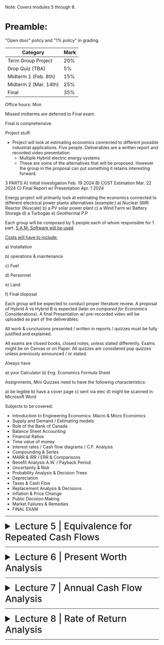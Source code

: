Note: Covers modules 5 through 8.

# Preamble:

"Open door" policy and "1% policy" in grading.

| Category                     | Mark   |
|------------------------------|--------|
| Term Group Project           | 20%    |
| Drop Quiz (TBA)              | 5%     |
| Midterm 1 (Feb. 8th)         | 15%    |
| Midterm 2 (Mar. 14th)        | 25%    |
| Final                        | 35%    |

Office hours: Mon

Missed midterms are deferred to Final exam.

Final is comprehensive

Project stuff:

- Project will look at estimating economics connected to different possible industrial applications. Five people. Deliverables are a written report and recorded video presentation.
  - Multiple Hybrid electric energy systems
  - These are some of the alternatives that will be proposed. However the group in the proposal can put something it retains interesting forward.
 
3 PARTS
A) Initial Investigation Feb. 19 2024
B) COST Estimation Mar. 22 2024
C) Final Report w/ Presentation Apr. 1 2024

Energy project will primarily look at estimating the economics connected to different electrical power plants alternatives (example:)
a) Nuclear SMR Reactor (Nuscale)
b) a PV solar power plant
c) a Wind Farm w/ Battery Storage
d) a Turbogas
e) Geothermal P.P

Each group will be composed by 5 people each of whom responsible for 1 part. [S.A.M. Software will be used](https://sam.nrel.gov/)

<ins>Costs will have to include:</ins>

a) Installation

b) operations & maintenance

c) Fuel

d) Personnel

e) Land

f) Final disposal

Each group will be expected to conduct proper literature review. A proposal of Hybrid A vs Hybrid B is expected (later on *compared for Economics* Considerations). A final Presentation w/ pre-recorded video will be uploaded as part of the deliverables.

All work & conclusions presented / written in reports / quizzes must be fully justified and explained.

All exams are closed books, closed notes, unless stated differently. Exams might be on Canvas or on Paper. All quizzes are considered pop quizzes unless previously announced / or stated.

Always have

a) your Calculator
b) Eng. Economics Formula Sheet

Assignments, Mini Quizzes need to have the following characteristics:

a) be legible
b) have a cover page
c) sent via elec
d) might be scanned in Microsoft Word

Subjects to be covered:

- Introduction to Engineering Economics: Macro & Micro Economics
- Supply and Demand / Estimating models
- Role of the Bank of Canada
- Balance Sheet Accounting
- Financial Ratios
- Time value of money
- Interest rates / Cash flow diagrams / C.F. Analysis
- Compounding & Series
- MARR & IRR / ERR & Comparisons
- Benefit Analysis A.W. / Payback Period
- Uncertainty & Risk
- Probability Analysis & Decision Trees
- Depreciation
- Taxes & Cash Flow
- Replacement Analysis & Decisions
- Inflation & Price CHange
- Public Decision Making
- Market Failures & Remedies
- FINAL EXAM

---

<details>
  <summary style="font-size: 30px; font-weight: 500; cursor: pointer;">Lecture 5 | Equivalence for Repeated Cash Flows</summary>

# Learning Objectives
- Convert uniform series of cash flows to their equivalent present or future values
- Use arithmetic and geometric gradients to solve correctly modelled problems
- Use continuously compounded interest with uniform payment series

# Uniform Series Compound Interest Formulas
- Uniform series (A) is defined as:
- An end-of-period cash receipt or disbursement in a uniform series, continuing for n periods
- The entire series equivalent to P or F at an interest rate i

![compound interest factors (slide 4)](../static/EE_5_1.png)

- In the general case:

F = A(1+i)<sup>n–1</sup> + . . . + A(1+i)<sup>2</sup> +A(1+i) + A                         **[1]**

- Multiplying by (1+i):

(1+i)F = A(1+i)<sup>n</sup> + . . . + A(1+i)<sup>3</sup> + A(1+i)<sup>2</sup> + A(1+i)    **[2]**

- Factoring out A and subtracting (1) from (2):

iF = A[(1+i)<sup>n</sup> – 1]

Rearranging the previous equation
𝐹 = 𝐴 [((1 + 𝑖)<sup>𝑛</sup> − 1) / 𝑖]

- The notation is F = A(F/A, i%, n)
- This is called the **uniform series compound amount factor**


Solving for A:
𝐴 = 𝐹 * [𝑖 / ((1 + 𝑖)<sup>𝑛</sup> − 1)]

- The notation is A = F(A/F, i%, n)
- This is called the **uniform series sinking fund factor**

Taking the sinking fund formula and substituting the single payment compound formula for F yields:

𝐴 = 𝐹 * [𝑖 / ((1 + 𝑖)<sup>𝑛</sup> − 1)] = 𝑃(1 + 𝑖)<sup>𝑛</sup> * [𝑖 / ((1 + 𝑖)<sup>𝑛</sup> − 1)]

- Therefore:

𝐴 = 𝑃[𝑖(1 + 𝑖)<sup>𝑛</sup> / ((1 + 𝑖)<sup>𝑛</sup> − 1)]

- Notation: A = P(A/P, i%, n)
- This is called the **uniform series capital recovery factor**

Solving the capital recovery formula for P:
𝑃 = 𝐴 * [((1 + 𝑖)<sup>𝑛</sup> − 1) / 𝑖(1 + 𝑖)<sup>𝑛</sup>]

- Notation: P = A(P/A, i%, n)
- This is called the **uniform series present worth** formula

## Uniform Series Formulas: Problem 1
Joe wants to be able to **purchase a dream car for about $19,000** on **1 January 2004**, just after he graduates from college. Joe has had a part time job and started making deposits of **$275 each month** into an account that pays **9% compounded monthly** beginning with the **first deposit on 1 February 1999.** The **last deposit is to be made on 1 January 2004**. Determine how much money he would have saved to buy the car.

## Solution
_Monthly deposits_, 

A = $275

n = 2/1999 to 1/2004 = 60 periods. (5 years = 12 * 5 = 60 months)

F = $275 (F/A, 0.75%, 60) = $275 (69.770) = $19,168.75

Joe will have **$19,168.75** available for his purchase.

Therefore, Joe will have enough to purchase a dream car.

## Uniform Series Formulas: Problem 2
You are repaying a debt of $10,000 with equal payments made at the end of four equal periods. If the interest rate is 10% per period, how much of the original $10,000 principal will be paid in the second payment?

## Solution
Principal = $10,000

Number of equal payments (n) = 4. i = 10% per period.

A = P(A/P, i, n) = 10,000(A/P, 10%, 4) = 10,000 × 0.3155 = $3155

First payment interest on unpaid balance = 10,000 × 0.10 = $1000.

Principal repaid = A – 1,000 = $2155.00

Second payment Principal due = 10,000 – 2155 = $7845

Interest on unpaid balance = 7,845 × 0.10 = $784.50.

Principal paid in the second payment = 3,155 – 784.50 = $2370.50.

## Relationships Between Compound Interest Factors
- Single Payment
  - Compound amount factor = 1/Present Worth Factor
  - (F/P, i, n) = 1/(P/F, i, n)
- Uniform Series
  - Capital recovery factor = 1/Present Worth Factor
  - (A/P, i, n) = 1/(P/A, i, n)
    
  - Compound amount factor = 1/Sinking Fund Factor
  - (F/A, i, n) = 1/(A/F, i, n)
    
  - Capital recovery factor = Sinking Fund Factor plus i
  - (A/P, i, n) = (A/F, i, n) + i
    
# Uniform Series Involving P/A and A/P
The uniform series factors that involve P and A are derived as follows:

(1) Cash flow occurs in consecutive interest periods

(2) Cash flow amount is same in each interest period

The cash flow diagrams are:

![cash flow diagrams](../static/EE_5_2_1.png)

# Uniform Series Involving F/A and A/F
The uniform series factors that involve F and A are derived as follows:

(1) Cash flow occurs in consecutive interest periods

(2) Last cash flow occurs in same period as F

Cash flow diagrams are:

![cash flow diagrams](../static/EE_5_2_2.png)

![spreadsheet functions](../static/EE_5_2_3.png)

# Arithmetic Gradient
- A uniformly increasing series consists of two components:
  - Series component (A)
  - Gradient component (G)
 
![arithmetic gradient](../static/EE_5_3.png)

- Therefore:
- P = A(P/A, i%, n) + G(P/G, i%, n)

- Derivation of Arithmetic Gradient Factors
  - Arithmetic gradient present worth factor:

(𝑃/𝐺, 𝑖, 𝑛) = [((1 + 𝑖)<sup>𝑛</sup> − 𝑖𝑛 − 1) / 𝑖<sup>2</sup>(1 + 𝑖)<sup>𝑛</sup>

- Arithmetic gradient uniform series factor:
(𝐴/𝐺, 𝑖, 𝑛) = [(1/i) - (n/(1 + 𝑖)<sup>𝑛</sup> − 1)]

## Reality and the Assumed Uniformity of a, G, and g
- We define and start with an A (uniform annual cost), a G (uniform annual gradient), and a g (uniform annual rate of increase) for three reasons:
  1. It is easier to start with simple models
  2. These model cash flows are convenient for bounding the problems often encountered in engineering economic analysis
  3. Not enough is known about the future and so it is approximated through uniform series and gradients

# Geometric Gradient
- Period-by-period change is a uniform rate (g)
- It can be traced to population levels or other levels of activity where changes over time are best modelled as a percentage of the previous year.

![geometric gradient](../static/EE_5_4.png)

- Two possible cases:
  **- Where: i ≠ g**

𝑃 = 𝐴<sub>1</sub> [(1 − (1 + 𝑔)<sup>𝑛</sup> * (1 + 𝑖)<sup>-𝑛</sup>) /(𝑖 − 𝑔)]

- Factor Notation: (P/A, g, i, n)
- This is called the “geometric series present worth factor” where i ≠ g

  **- Where: i = g**

  𝑃 = 𝐴<sub>1</sub> * 𝑛(1 + 𝑖)<sup>–1</sup>

- Factor Notation: (P/A, g, i, n)
- This is called the “geometric series present worth factor” where i = g

# When Compounding Period and Payment Period Differ
- When compounding interest periods and payment periods differ, an adjustment is required in order to utilize the formulas.
- This is usually done by:
  1. Computing the equivalent payment amounts for each compounding period and applying the interest rate
  2. Computing an effective interest rate for the payment periods

![continuous compounding](../static/EE_5_5.png)


</details>

---

<details>
  <summary style="font-size: 30px; font-weight: 500; cursor: pointer;">Lecture 6 | Present Worth Analysis</summary>

# Learning Objectives
- Define the _present worth_ and _future worth_ criteria
- Use these criteria to choose between alternatives
- Apply the criteria in cases with equal, unequal, and infinite project lives

# Assumptions in Solving Economic Analysis Problems
- End-of-Year Convention
  - All cash flow amounts are calculated as amounts at the end of each period:
    - Now = end of period 0 (beginning of period 1)
    - Future amounts happen at the end of the period specified

![continuous compounding](../static/EE_6_1.png)

- No Sunk Costs
  - Only the current situation and the potential future is considered.

- Viewpoint of Economic Analysis Studies
  - Point of view of a firm vs. point of view of a department
  - Generally, we will want to take the point of view of a total firm when doing industrial economic analyses.
- Borrowed Money Viewpoint
  - Each problem has two monetary aspects:
    - Financing—the obtaining of money
    - Investment—the spending of money
  - Money required to finance projects is obtained at interest rate i.
- Income Taxes
  - Income taxes must be considered in order to find the real payoff of a project.
  - However, taxes will often affect alternatives in the same way, allowing us to compare our choices without considering income taxes.
- Effect of Inflation and Deflation
  - Inflation and deflation must be considered in order to find the real payoff of a project.

## Economic Criteria
- Alternatives are judged based on economic efficiency.
- To compare cash flows of alternatives, we must first move them to the same moment in time.
  - Present – present worth analysis
  - Future – future worth analysis
  - Series of equal cash flows at regular intervals – annual cash flow analysis
- Each of these methods will always yield the same recommendation for choosing the best alternative(s).

# Present Worth Techniques
- Careful consideration must be given to the time period covered by the analysis.
- Three potential analysis-period situations are possible when comparing alternatives:
  - Useful life of each alternative equals the analysis period
  - Useful lives different from the analysis period
  - There is an infinite analysis period, n = ∞

## 1. Useful Lives Equal to the Analysis Period
- When selecting between two alternatives using present worth analysis:
- Maximize:
  - Net Present Worth = Present worth benefits – Present worth of costs
  - NPW = PW of benefits – PW of costs
- The alternative with the higher NPW is selected
- This criterion is called the net present worth criterion and is written simply as NPW

![example1](../static/EE_6_2_1.png)
![example1](../static/EE_6_2_2.png)

## 2. Useful Lives Different from the Analysis Period
- It is NOT correct to analyze alternatives using NPW with different lives.
- Methods to handle this problem:
  - Examine the alternatives using a “least common multiple” (LCM) of lives.
  - Decide on an analysis period if the LCM method is too large or doesn’t make sense.
    - (e.g., 7 and 13 years gives an LCM = 91 years)

![example2](../static/EE_6_3_1.png)
![example2](../static/EE_6_3_2.png)
![example2](../static/EE_6_3_3.png)
![example2](../static/EE_6_3_4.png)

## 3. Infinite Analysis Period: Capitalized Cost
- The need for large-scale infrastructure projects (bridges, pipelines, etc.) is considered to be permanent.
- These types of projects are considered to have an infinite analysis period.
- Capitalized cost is the present sum that is required to provide the service indefinitely.
- For any initial present sum P, there can be an end-of-period withdrawal of A which is equal to P(i):
  - These withdrawals will never decrease the original principal
  - **A = Pi for n = infinity**
  - **Capitalized Cost = P = A/i**
    - The money set aside that can provide the funds for the project forever
 
![example3](../static/EE_6_4.png)

### Present Worth Analysis: Problem 1

Two outdoor facilities are being considered for an upcoming Olympic baseball event in three years. The ticket price is fixed for the event at $150/person payable in the event year. Facility A requires a non-refundable deposit of $250,000 and will hold 15,000 people for the event. Facility B does not require a deposit but holds only 13,000 people. If the event sells out in either facility, which facility should be chosen based on a present worth analysis, if the interest rate is 10%?

---

<details>
  <summary style="font-size: 30px; font-weight: 500; cursor: pointer;">**Solution**</summary>

  - Present worth of Facility A
  - P = –250,000 + 15,000(150)(P/F, 10%, 3)
  - P = –250,000 + 15,000(150)(0.7513)
  - P = $1,440,425
    
  - Present worth of Facility B
  - P = 13,000(150)(P/F, 10%, 3)
  - P = 13,000(150)(0.7513)
  - P = $1,465,035

  Choose Facility B because the NPW of B is more profitable based on a present worth analysis.
</details>

---

### Present Worth Analysis: Problem 2
A municipal contractor has agreed to construct an electric power plant and to deposit sufficient money in a perpetual trust fund to pay a $10,000/year operating cost and to perform a major renovation to the plant every 15 years at a cost of $200,000. The plant itself will initially cost $500,000 to construct. If the trust fund earns 10% interest per year (compounded annually), what is his capitalized cost to construct the plant, to make the future periodic renovations, and to pay the annual operating costs forever?

<details>
  <summary style="font-size: 30px; font-weight: 500; cursor: pointer;">**Solution**</summary>

  - A = $10,000 /year
  - Renovation cost every 15 years = $200,000

  - Initial cost = $500,000. Interest rate = 10%
  - Capitalized cost, P0 = 500,000 + (100,000/0.10) + {200,000 (A/P, 10%, 15)/0.10} = 500,000 + 1,000,000 + {200,000(0.1315)/0.10}
  
  - **= $1,763,000**
</details>

# Multiple Alternatives
- Two or more alternatives can be handled by present worth analysis.
- The NPW can be evaluated for each project.
- Selection is made based on the criteria for the project (minimizing or maximizing the present worth of the alternatives).

![example4](../static/EE_6_5_1.png)

# Bond Pricing
- When Bonds are purchased, the fixed items are:
  - Face Value (e.g., $1000)
    - Amount paid out when the bond matures
  - A nominal interest rate (e.g., 8% semi-annually)
    - Sometimes called “coupon rate”
    - The amount of interest paid out to the bond holder per compounding period
- The purchase price can vary depending on the current market interest rate as the present worth of a bond is determined from the fixed values above (the interest paid out per compounding period and the final face value paid out in the future).

![example5](../static/EE_6_6_1.png)
![example5](../static/EE_6_6_2.png)

## Spreadsheets and Present Worth
- With spreadsheets, it is easy to use 120 months instead of 10 years, and the cash flows can be estimated for each month.
  - e.g., Air-conditioning costs for summer vs. winter
- No interpolation needed for interest rates
  - Easy to calculate a repayment schedule

# Future Worth Analysis
- In present worth analysis, alternatives are compared in terms of their present equivalent value.
- We can also choose between alternatives by finding their equivalent value at some future date. This is called future worth analysis.
- Future worth analysis is a more natural way of thinking about certain types of problems.
  - E.g., if we are setting aside money to provide ourselves with a pension on retirement, we’re interested in how much money we’ll have when we retire. We don’t care what that amount of money would be worth now, since we’re not going to be spending it now.

![example6](../static/EE_6_7.png)
</details>

---

<details>
  <summary style="font-size: 30px; font-weight: 500; cursor: pointer;">Lecture 7 | Annual Cash Flow Analysis</summary>

# Learning Objectives
- Define equivalent uniform annual cost (EUAC)
- Resolve any series of cash flows into its annual cash flow equivalent
- Use annual costs to compare alternatives with equal, common multiple, or continuous lives, or over some fixed study period
 
# Annual Cash Flow Calculations
- The objective is to compare alternatives based on annual cash flows.
- This requires converting present values and one-time values on the timeline to equivalent uniform annual values.
  - Using annual worth factors: F
    - For example: A = P(A/P, i%, 4)
![diagram](../static/EE_7_1_1.png)   
![example1](../static/EE_7_1_2.png)

# Treatment of Salvage Value
- When there is a salvage value at the end of the life of an asset, it is represented as a one-time cash flow benefit at the end of the asset’s life (i.e., it lowers the equivalent uniform annual cost).
- Example: Salvage value (S) of asset with a four-year life

![diagram](../static/EE_7_2_1.png)

When there is an initial cost (P) followed by a salvage value (S) the equivalent uniform annual worth (EUAC) can be computed by:
- EUAC = P(A/P, i, n) – S(A/F, i, n)
**OR**
- EUAC = (P – S)(A/F, i, n) + Pi
**OR**
- EUAC = (P – S)(A/P, i, n) + Si

- Known as "capital recovery cost"

- Direct relationship between present worth cost and equivalent uniform cost:
  - EUAC = PWCost(A/P, i, n)
- Expenditure of money increases EUAC, whereas receipt of money decreases EUAC.
- For irregular cash disbursements over the analysis period it is convenient to convert them to a present worth cost first, rather than use the above equation.
- For arithmetic gradient the factor that can be used is: (A/G, i, n)

![example2](../static/EE_7_2_2.png)
![example2](../static/EE_7_2_3.png)


# Annual Cash Flow Analysis
- When comparing alternatives, we can always ignore any cash flows common to each alternative.
- So if two strategies both yield the same benefits, we can simply choose the one with the lower equivalent annual costs.
- Conversely, if two strategies have the same costs, we will choose the one with the greater equivalent annual benefits.

# Cash Flow Calculations: Problem
- A university student looking for new tires has located the following alternatives:

| Tire Life (warranty) | Price/Tire |
|-|-|
|12 Months|$30.95|
|24 Months|$44.95|
|36 Months|$53.95|
|48 Months|$59.95|

- If she figures that money is worth 12%, which tires should she choose?

---

<details>
  <summary style="font-size: 30px; font-weight: 500; cursor: pointer;">Solution</summary>
  
  - EUAC (12 month tire) = $30.95 (A/P, 12%, 1) = $34.66
  - EUAC (24 month tire) = $44.95 (A/P, 12%, 2) = $26.60
  - EUAC (36 month tire) = $53.95 (A/P, 12%, 3) = $22.46
  - EUAC (48 month tire) = $59.95 (A/P, 12%, 4) = $19.74

**Choose the 48 Month Tire to reduce annual costs.**

</details>

---

# Analysis Period
- Alternatives have equal lives.
  - If the lives are equal, the analysis period is based on the same lifetime.
    
- Alternatives have unequal lives.
  - If the lives are unequal, the analysis period is based on alternate lifetimes.
    - No LCM is required as in present worth analysis.
    - **Multiples of service life are equivalent to one service life with annual worth analysis—therefore, it doesn’t matter!**
   

## Infinite Analysis Period
- Since multiples of finite service lives are equivalent to one service life, an infinite analysis of finite service lives yield:
  - EUAC<sub>infinite analysis period</sub> = EUAC<sub>for limited life _n_</sub>
- However, when an alternative with an infinite life is evaluated over an infinite analysis period:
  - EUAC<sub>infinite analysis period</sub> = P(A/P, i, ∞) + Any other annual costs

- When n = ∞, A = Pi, therefore:
  - EUAC<sub>infinite analysis period</sub> = Pi + Any other annual costs

- The difference in annual cost between a long life and an infinite life is normally small, unless an unusually low interest rate is used.
  - Example: $5.5 Million cost at 6%/year
    - Infinite Life: EUAC = 5.5(0.06) = $330,000
    - Long Life (85 years): EUAC = 5.5(A/P, 6%, 85) = $332,000
  - Difference in time is large (85 compared to infinity) but the EUAC is small.

# Annual Cash Flow Analysis: Problem
- The following data are available for three different alternatives:


|  | Alternative A | Alternative B | Alternative C |
|-|-|-|-|
|Initial Cost|$1000|$1500|$2000|
|Uniform Annual Benefits|$200|$276.20|$654.80|
|Useful Life in Years|--|20|5|
|Interest Rate|15%|15%|15%|

- Alternatives B and C are replaced at the end of their useful lives with identical replacements. Using annual cash flow analysis find the most attractive alternative.

---

<details>
  <summary style="font-size: 30px; font-weight: 500; cursor: pointer;">Solution</summary>
  
**Alternative A**
- EUAB – EUAC = 200 – 1000(0.15) = $50

**Alternative B**
- EUAB – EUAC = 276.2 – 1500(A/P, 15%, 20) = 276.2 – 1500(0.1598) = $36.5

**Alternative C**
- EUAB – EUAC = 654.8 – 2000(A/P, 15%, 5) = 654.8 – 2000(0.2983) = $58.2

**Choose Alternative C.**

</details>

---

![example3](../static/EE_7_3.png)

# Some Other Analysis Period
- The analysis period in a particular problem may be something other than the ones described so far.
- It may be equal to the life of the shorter-life alternative, the longer-life alternative, or something entirely different.
- One must carefully examine **the consequences** of each alternative throughout the analysis period and, in addition, see what differences there might be in salvage values, and so forth, at the end of the analysis period.

# Mortgages in Canada
- Although technically a mortgage is a legal document, most people use the word to mean a long-term amortized loan that is used for buying real property such as a house or land.
- If the mortgage payments are not made, the lender can take the property and sell it to recover the outstanding debt.

- A mortgage document:
  - Outlines the terms and conditions for repaying the money borrowed: the amount borrowed, the interest rate, the first and last payment dates, the amortization period, and the date the balance is due (the renewal date or term).
  - Prepayment options and penalties may also be included.

- Amortization:
  - Length of time it takes to pay off the mortgage assuming:
    - Payments are made on time with no additional payments
    - Interest rate doesn’t change

- Amortization periods are typically between 5 years and 40 years (The norm is 20 or 25 years)

- Terms
  - The amortization of a mortgage is often made up of smaller periods called "terms" and a term is the period in which the interest rate "term" is fixed.
- At the end of the term, the mortgage can be renewed for a another term at the current interest rate.

## Building an Amortization Schedule

- An amortization schedule lists the following for each payment period:
  - Loan payment
  - Interest paid
  - Principal paid
  - Remaining balance
- For each period _the interest paid_ equals the interest rate times the balance remaining from the period before.
- Then, the principal payment equals the payment minus the interest paid.
- Finally, this _principal payment_ is applied to the balance remaining from the preceding period to calculate the _new remaining balance._

![example4](../static/EE_7_4.png)

# Types of Mortgages Available
- “Conventional”:
  - For 80% or less of the appraised value of the property, and as such they require the purchaser to make a down payment of at least 20%.

- “High-ratio” mortgages:
  - Higher than 80% and usually require an outside agency such as the CMHC (Central Mortgage and Housing Corporation) to insure the mortgage.
  
- Some others:
  - Open, variable rate, ARM (adjustable rate mortgage), capped rate, closed, convertible rate, second, reverse, and CHIP mortgage.

# Mortgage Interest Rate

Interest rate is expressed as:

- % compounded semi-annually, not in advance.
  - An old English term when ledgers were kept by hand
  - Nominal rate mortgage at 6% is actually 3% semi-annually
  - To determine actual effective monthly rate for this example
- (1+i)6 = 1.03
- In this case: i = 0.49%/month

# Equity
- The value remaining in a property after all mortgage and loans registered against the title are subtracted from its value.

- For example:
- Appraised value        $210,000
- minus mortgage        -$150,000
- minus second mortgage  -$25,000
- equals equity           $35,000



















</details>

---

<details>
  <summary style="font-size: 30px; font-weight: 500; cursor: pointer;">Lecture 8 | Rate of Return Analysis</summary>

# Computing Cash Flows
- We describe the benefits and costs as receipts (cash flowing in) and disbursements (cash flowing out) at different points in time
- The foundation of engineering economic analysis are techniques for comparing the value of money at different dates

## Time Value of Money
- When monetary consequences of an alternative occur in a considerable period, we cannot simply add up the various sums of money
- Money
  - It has value over time
  - It is a valuable asset that people are willing to pay to have it available to use
  - It can be rented in roughly the same way that an apartment is rented
    - The charge is called interest instead of rent
    - Our preference for having money now rather than money in the future differs from person to person
      - The preference for having money now rather than later has nothing to do with inflation
    - The bank expresses the time value it puts on money by publishing its interest rate

### Simple Interest
- Interest that is computed only on the original sum and not on accrued interest
  - **Total interest earned = P × i × n = Pin**
    - Where: P = present sum, i = interest rate/period, and n = # of time periods (e.g. years)
  - **Total money after n periods (F) = P + Pin or F = P(1+in)**
    - Where: F = future sum
     
![simple interest ex](../static/EE_4.1.png)

### Compound Interest
- In practice, interest is determined using the compound interest method.
- Simple interest is normally not used unless specifically stated otherwise
- Interest is calculated on the accumulated amount and not simply on the original amount
  - Interest on top of interest

Below, consider a $25,000 loan at 10%/year

| Year "n" | Total in Year "n" | Interest accumulated at end of year "n" | Amount accumulated at end of year "n" |
|-|-|-|-|
| 1 | $25,000 | $2,500 | $27,500 |
| 2 | $27,500 | $2,750 | $30,250 |
| 3 | $30,250 | $3,025 | $33,275 |
| 4 | $33,275 | $3,327.50 | $36,602.50 |

## Repaying a Debt
- There are many ways in which debts are repaid, including the following three plans:
1. Constant principal
2. Interest only
3. Constant payments

# Equivalence
- Equivalence with respect to the “time value of money” implies that a sum of money in one time period may have the same “value” to a different sum in another time period with respect to an interest rate.
  - Example:
    - $1000 now is equivalent to:
      - $1100 one year from now at 10% per year
      - $1050 one year from now at 5% per year
      - $1210 two years from now at 10% per year
      - $1102 two years from now at 5% per year

- Equivalence is dependent on interest rate.
- Equivalence is useful when:
  - There are cash flows (positive and/or negative) over “n” time periods that need to be compared
  - There are alternative comparisons of multiple cash flows
    - Alternative projects with cash flows over “n” time periods


## Single-Payment Compound Interest

### Formulas
- Notation:
- i = interest rate per interest period
- n = number of interest periods
- P = a present sum of money
- F = a future sum of money at the end of the nth interest period, which is equivalent to P at the interest rate i

Assuming interest rate (n) is in years,

  After one year, the future amount at the end of year one would be
  **F = P(1 + i)**

  After two years, the future amount at the end of year two, including the additional interest from year one, would be
  **F = P(1 + i) + iP(1 + i)**

  Equivalent to:
  **F = P(1 + i)(1 + i)** or **P(1 + i)<sup>2</sup>**

  Generalizing:
  **F = P(1 + i)<sup>n</sup>**

### Simple and Compound Interest: Problem

How much more would you owe at the end of 4 years using:
- simple interest at 9% per year or
- compound interest at 9% per year

if you borrowed $150,000 now?

### Solution

_Simple Interest_

F = P + Pin = 150,000 + 150,000(0.09)(4)

F = $204,000

_Compound Interest_

F = P(1 + i)<sup>n</sup>

F = 150,000(1.09)<sup>4</sup>

F = $211,737.24

211,737.24 – 204,000 = $7737.24

You would owe **$7737.24** more with a compound interest arrangement.

![simple interest ex](../static/EE_4.2.png)

![simple interest ex](../static/EE_4.3.png)

![simple interest ex](../static/EE_4.4.png)

![simple interest ex](../static/EE_4.5.png)

# Nominal and Effective Interest
- When specifying an interest rate, we implicitly mention two time periods
- We pay an interest rate of i per time_period1, compounded every time_period2
- Effective interest rate: when these time periods are both the same
- Nominal interest rate: when the two time periods don’t match

## Interest Rate Statements
The terms ‘nominal’ and ‘effective’ enter into consideration when the interest period is less than one year.

**New time-based definitions to understand and remember:**

- Interest period (t) – period of time over which interest is expressed.
  - For example, 1% per month.
- Compounding period (CP) – Shortest time unit over which interest is charged or earned.
  - For example,10% per year compounded monthly.
- Compounding frequency (m) – Number of times compounding occurs within the interest period t

## Understanding Interest Rate Terminology
- A nominal interest rate (r) is obtained by multiplying an interest rate that is expressed over a short time period by the number of compounding periods in a longer time period: That is:
  - r = interest rate per period x number of compounding periods
    - Example: If i = 1% per month, nominal rate per year is
    - r = (1)(12) = 12% per year)
      
- Effective interest rates (i) take compounding into account (effective rates can be obtained from nominal rates via a formula to be discussed later).

IMPORTANT: **Nominal interest rates** are essentially **simple interest rates**. Therefore, they **can never be used in interest formulas**. **Effective rates** must **always be used hereafter in all interest formulas**.

![More About Interest Rate Technology](../static/EE_4.6.png)

## Effective Annual Interest Rates

Nominal rates are converted into effective annual rates via the equation:
𝒊<sub>𝒂</sub> = (𝟏 + 𝒓/𝒎)<sup>𝒎</sup> − 𝟏

𝒊<sub>𝒂</sub> = (𝟏 + 𝒊)<sup>𝒎</sup> − 𝟏

where 
- i<sub>a</sub> = effective annual interest rate
- i = effective rate for one compounding period
- m = number of times that interest is compounded per year
  - Example: For a nominal interest rate of 12% per year, determine the nominal and effective rates per year for (a) quarterly, and (b) monthly compounding
  - Solution:

(a)

Nominal r / year = 12% per year

Nominal r / quarter = 12/4 = 3.0% per quarter

Effective i / year = (1 + 0.03)<sup>4</sup> − 1 = 12.55% per year



    
(b) 

Nominal r /month = 12/12 = 1.0% per month

Effective i / year = (1 + 0.01)<sup>12</sup> − 1 = 12.68% per year


# Continuous Compounding
- The number of compounding periods depends on the number of subdivisions.
- A nominal interest rate of 12%/year compounded:
  - m = 1: yearly (equals 12% effective yearly)
  - m = 2: semi-annually (equals 12.360% effective yearly)
  - m = 4: quarterly (equals 12.551% effective yearly)
  - m = 52: weekly (equals 12.734% effective yearly)
  - m = 365: daily (equals 12.747% effective yearly)
  - m = 525600: hourly (equals 12.749% effective yearly)
- Note: we are approaching a limit!
- For infinite compounding periods (continuously compounded):
  - 𝑖<sub>-𝑎</sub>=(𝑒<sup>𝑟</sup>) − 1
  
- To find compound amount and present worth for continuous compounding and a single payment, we write:
- Compound amount F = P(ern) = P[F/P, r, n]
- Present worth P = F(e−rn) = F[P/F, r, n]
- Square brackets around the factors denote continuous compounding.

## Equivalence and Sustainability
- The formulas and methods we use give reasonable results when applied to time spans of less than a century, but can be misleading when applied to longer time periods
- Many of the problems humanity currently faces require us to plan on a time scale of centuries or longer

</details>

---
